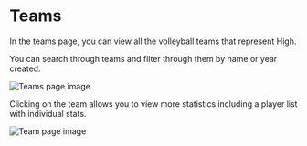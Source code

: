 # Teams

In the teams page, you can view all the volleyball teams that represent High.

You can search through teams and filter through them by name or year created.

![Teams page image](/help/teams-page-image.jpg)

Clicking on the team allows you to view more statistics including a player list with individual stats.

![Team page image](/help/team-page-image.jpg)
